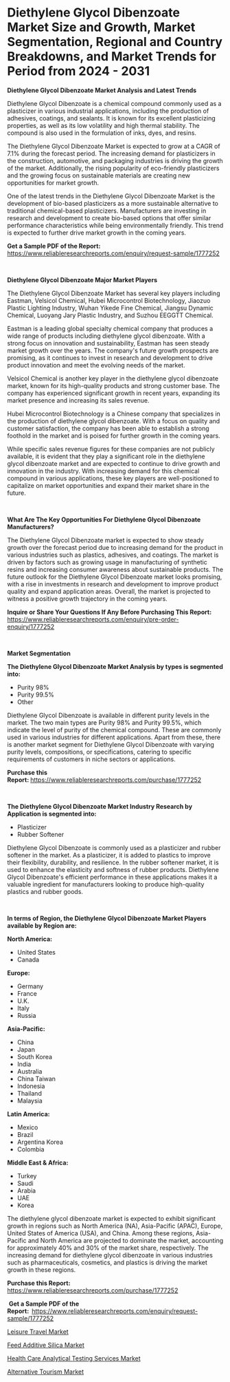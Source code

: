 <p><h1>Diethylene Glycol Dibenzoate Market Size and Growth, Market Segmentation, Regional and Country Breakdowns, and Market Trends for Period from 2024 -  2031</h1></p><p><strong>Diethylene Glycol Dibenzoate Market Analysis and Latest Trends</strong></p>
<p><p>Diethylene Glycol Dibenzoate is a chemical compound commonly used as a plasticizer in various industrial applications, including the production of adhesives, coatings, and sealants. It is known for its excellent plasticizing properties, as well as its low volatility and high thermal stability. The compound is also used in the formulation of inks, dyes, and resins.</p><p>The Diethylene Glycol Dibenzoate Market is expected to grow at a CAGR of 7.1% during the forecast period. The increasing demand for plasticizers in the construction, automotive, and packaging industries is driving the growth of the market. Additionally, the rising popularity of eco-friendly plasticizers and the growing focus on sustainable materials are creating new opportunities for market growth.</p><p>One of the latest trends in the Diethylene Glycol Dibenzoate Market is the development of bio-based plasticizers as a more sustainable alternative to traditional chemical-based plasticizers. Manufacturers are investing in research and development to create bio-based options that offer similar performance characteristics while being environmentally friendly. This trend is expected to further drive market growth in the coming years.</p></p>
<p><strong>Get a Sample PDF of the Report:&nbsp;</strong> <a href="https://www.reliableresearchreports.com/enquiry/request-sample/1777252">https://www.reliableresearchreports.com/enquiry/request-sample/1777252</a></p>
<p>&nbsp;</p>
<p><strong>Diethylene Glycol Dibenzoate Major Market Players</strong></p>
<p><p>The Diethylene Glycol Dibenzoate Market has several key players including Eastman, Velsicol Chemical, Hubei Microcontrol Biotechnology, Jiaozuo Plastic Lighting Industry, Wuhan Yikede Fine Chemical, Jiangsu Dynamic Chemical, Luoyang Jary Plastic Industry, and Suzhou EEGGTT Chemical.</p><p>Eastman is a leading global specialty chemical company that produces a wide range of products including diethylene glycol dibenzoate. With a strong focus on innovation and sustainability, Eastman has seen steady market growth over the years. The company's future growth prospects are promising, as it continues to invest in research and development to drive product innovation and meet the evolving needs of the market.</p><p>Velsicol Chemical is another key player in the diethylene glycol dibenzoate market, known for its high-quality products and strong customer base. The company has experienced significant growth in recent years, expanding its market presence and increasing its sales revenue.</p><p>Hubei Microcontrol Biotechnology is a Chinese company that specializes in the production of diethylene glycol dibenzoate. With a focus on quality and customer satisfaction, the company has been able to establish a strong foothold in the market and is poised for further growth in the coming years.</p><p>While specific sales revenue figures for these companies are not publicly available, it is evident that they play a significant role in the diethylene glycol dibenzoate market and are expected to continue to drive growth and innovation in the industry. With increasing demand for this chemical compound in various applications, these key players are well-positioned to capitalize on market opportunities and expand their market share in the future.</p></p>
<p>&nbsp;</p>
<p><strong>What Are The Key Opportunities For Diethylene Glycol Dibenzoate Manufacturers?</strong></p>
<p><p>The Diethylene Glycol Dibenzoate market is expected to show steady growth over the forecast period due to increasing demand for the product in various industries such as plastics, adhesives, and coatings. The market is driven by factors such as growing usage in manufacturing of synthetic resins and increasing consumer awareness about sustainable products. The future outlook for the Diethylene Glycol Dibenzoate market looks promising, with a rise in investments in research and development to improve product quality and expand application areas. Overall, the market is projected to witness a positive growth trajectory in the coming years.</p></p>
<p><strong>Inquire or Share Your Questions If Any Before Purchasing This Report:</strong> <a href="https://www.reliableresearchreports.com/enquiry/pre-order-enquiry/1777252">https://www.reliableresearchreports.com/enquiry/pre-order-enquiry/1777252</a></p>
<p>&nbsp;</p>
<p><strong>Market Segmentation</strong></p>
<p><strong>The Diethylene Glycol Dibenzoate Market Analysis by types is segmented into:</strong></p>
<p><ul><li>Purity 98%</li><li>Purity 99.5%</li><li>Other</li></ul></p>
<p><p>Diethylene Glycol Dibenzoate is available in different purity levels in the market. The two main types are Purity 98% and Purity 99.5%, which indicate the level of purity of the chemical compound. These are commonly used in various industries for different applications. Apart from these, there is another market segment for Diethylene Glycol Dibenzoate with varying purity levels, compositions, or specifications, catering to specific requirements of customers in niche sectors or applications.</p></p>
<p><strong>Purchase this Report:&nbsp;</strong><a href="https://www.reliableresearchreports.com/purchase/1777252">https://www.reliableresearchreports.com/purchase/1777252</a></p>
<p>&nbsp;</p>
<p><strong>The Diethylene Glycol Dibenzoate Market Industry Research by Application is segmented into:</strong></p>
<p><ul><li>Plasticizer</li><li>Rubber Softener</li></ul></p>
<p><p>Diethylene Glycol Dibenzoate is commonly used as a plasticizer and rubber softener in the market. As a plasticizer, it is added to plastics to improve their flexibility, durability, and resilience. In the rubber softener market, it is used to enhance the elasticity and softness of rubber products. Diethylene Glycol Dibenzoate's efficient performance in these applications makes it a valuable ingredient for manufacturers looking to produce high-quality plastics and rubber goods.</p></p>
<p>&nbsp;</p>
<p><strong>In terms of Region, the Diethylene Glycol Dibenzoate Market Players available by Region are:</strong></p>
<p>
    <p> <strong> North America: </strong>
        <ul>
            <li>United States</li>
            <li>Canada</li>
        </ul>
        </p> 
    <p> <strong> Europe: </strong>
        <ul>
            <li>Germany</li>
            <li>France</li>
            <li>U.K.</li>
            <li>Italy</li>
            <li>Russia</li>
        </ul>
        </p> 
    <p> <strong> Asia-Pacific: </strong>
        <ul>
            <li>China</li>
            <li>Japan</li>
            <li>South Korea</li>
            <li>India</li>
            <li>Australia</li>
            <li>China Taiwan</li>
            <li>Indonesia</li>
            <li>Thailand</li>
            <li>Malaysia</li>
        </ul>
        </p> 
    <p> <strong> Latin America: </strong>
        <ul>
            <li>Mexico</li>
            <li>Brazil</li>
            <li>Argentina Korea</li>
            <li>Colombia</li>
        </ul>
        </p> 
    <p> <strong> Middle East & Africa: </strong>
        <ul>
            <li>Turkey</li>
            <li>Saudi</li>
            <li>Arabia</li>
            <li>UAE</li>
            <li>Korea</li>
        </ul>
    </p>
    </p>
<p><p>The diethylene glycol dibenzoate market is expected to exhibit significant growth in regions such as North America (NA), Asia-Pacific (APAC), Europe, United States of America (USA), and China. Among these regions, Asia-Pacific and North America are projected to dominate the market, accounting for approximately 40% and 30% of the market share, respectively. The increasing demand for diethylene glycol dibenzoate in various industries such as pharmaceuticals, cosmetics, and plastics is driving the market growth in these regions.</p></p>
<p><strong>Purchase this Report: </strong><a href="https://www.reliableresearchreports.com/purchase/1777252">https://www.reliableresearchreports.com/purchase/1777252</a></p>
<p>&nbsp;<strong>Get a Sample PDF of the Report:&nbsp;&nbsp;</strong><a href="https://www.reliableresearchreports.com/enquiry/request-sample/1777252">https://www.reliableresearchreports.com/enquiry/request-sample/1777252</a></p>
<p><strong></strong></p>
<p><p><a href="https://view.publitas.com/reportprime-1/leisure-travel-market-size-growing-and-forecasted-for-period-from-2023-2030-and-provides-complete-market-analysis-of-this-market/">Leisure Travel Market</a></p><p><a href="https://metal-farmhouse-e95.notion.site/Feed-Additive-Silica-Market-Research-Report-The-Key-To-Successful-Business-Strategy-Forecasted-for--0abe8249913341c095186d4f0b184f70">Feed Additive Silica Market</a></p><p><a href="https://view.publitas.com/reportprime-1/health-care-analytical-testing-services-market-size-share-trends-analysis-report-by-application-regional-outlook-competitive-strategies-and-segment-forecasts-2023-2030/">Health Care Analytical Testing Services Market</a></p><p><a href="https://view.publitas.com/reportprime-1/global-alternative-tourism-market-size-and-market-trends-insights-and-projections-from-2023-to-2030/">Alternative Tourism Market</a></p></p>